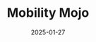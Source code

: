 ---  
layout: startup_page  
title: "Mobility Mojo"  
id: "mobilitymojo.com"  
permalink: "/mobilitymojomobilitymojo.com01272025/"  
website: "https://www.mobilitymojo.com/"  
funding_round: ""  
funding_amount: "€4.25M"  
investors: "Gresham House Ventures"  
about: "Mobility Mojo provides a self-assessment SaaS platform that helps organizations improve the accessibility of their buildings. It offers tools to identify, track, and promote accessible features, creating audits and improving accessibility based on global standards. The platform serves various environments, including offices, manufacturing sites, and retail spaces."  
markets: "SaaS, Accessibility, IT Services and IT Consulting, Software, Small and Medium Businesses, Information Services"  
hq: "Dublin, Dublin, Ireland"  
founded_year: "2016"  
linkedin: "https://www.linkedin.com/company/mobility-mojo"  
twitter: "https://twitter.com/mobilitymojo"  
instagram: ""  
facebook: ""  
crunchbase: "https://www.crunchbase.com/organization/mobility-mojo-7bd5"  
pitchbook: "https://pitchbook.com/profiles/company/56412-64"  

date_display: "27-Jan-2025"  
date: "2025-01-27"

# SEO Optimization  
meta_title: "Mobility Mojo -  Funding (€4.25M)"  
meta_description: "Mobility Mojo, Mobility Mojo provides a self-assessment SaaS platform that helps organizations improve the accessibility of their buildings. It offers tools to ident..."  
meta_keywords: "Mobility Mojo, SaaS, Accessibility, IT Services and IT Consulting, Software, Small and Medium Businesses, Information Services,  funding"  
canonical_url: "https://startup.projectstartups.com/mobilitymojomobilitymojo.com01272025/"  
---
